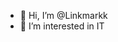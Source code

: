 - 👋 Hi, I’m @Linkmarkk
- 👀 I’m interested in IT

<!---
Linkmarkk/Linkmarkk is a ✨ special ✨ repository because its `README.md` (this file) appears on your GitHub profile.
You can click the Preview link to take a look at your changes.
--->
